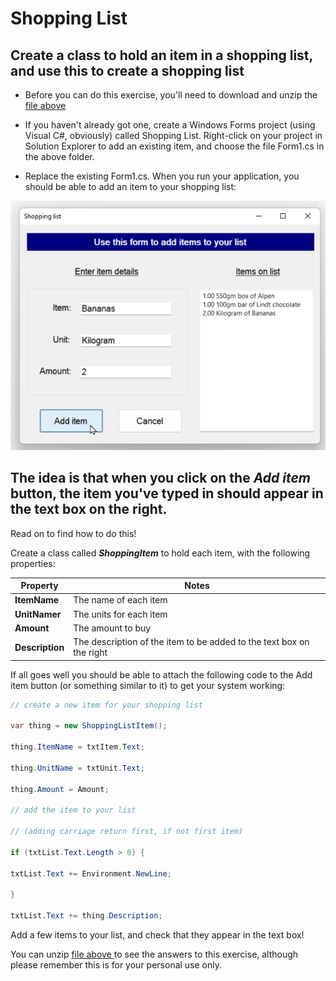 # Shopping List

Create a class to hold an item in a shopping list, and use this to create a shopping list
---

- Before you can do this exercise, you'll need to download and unzip the [file above ](https://github.com/NiqueWrld/DUT-Tutoring-Apps-APDA101-and-APDB101/raw/main/Shopping%20List/Shopping%20List.zip)


- If you haven't already got one, create a Windows Forms project (using Visual C#, obviously) called Shopping List. Right-click on your project in Solution Explorer to add an existing item, and choose the file Form1.cs in the above folder.

- Replace the existing Form1.cs. When you run your application, you should be able to add an item to your shopping list: 

![Adding shopping list items](./screenshot.png)

The idea is that when you click on the ***Add item*** button, the item you've typed in should appear in the text box on the right.
---
Read on to find how to do this!

Create a class called ***ShoppingItem*** to hold each item, with the following properties:


| **Property**           | **Notes**                                                             |
|------------------------|-----------------------------------------------------------------------|
| **ItemName**           | The name of each item                                                 |
| **UnitNamer**          | The units for each item                                               | 
| **Amount**             | The amount to buy                                                     |
| **Description**        |  The description of the item to be added to the text box on the right | 


If all goes well you should be able to attach the following code to the Add item button (or something similar to it) to get your system working:
 ```csharp
// create a new item for your shopping list

var thing = new ShoppingListItem();

thing.ItemName = txtItem.Text;

thing.UnitName = txtUnit.Text;

thing.Amount = Amount;

// add the item to your list

// (adding carriage return first, if not first item)

if (txtList.Text.Length > 0) {

txtList.Text += Environment.NewLine;

}

txtList.Text += thing.Description;
```
Add a few items to your list, and check that they appear in the text box!

You can unzip [file above ](https://github.com/NiqueWrld/DUT-Tutoring-Apps-APDA101-and-APDB101/raw/main/Shopping%20List/Shopping%20List.zip) to see the answers to this exercise, although please remember this is for your personal use only.
